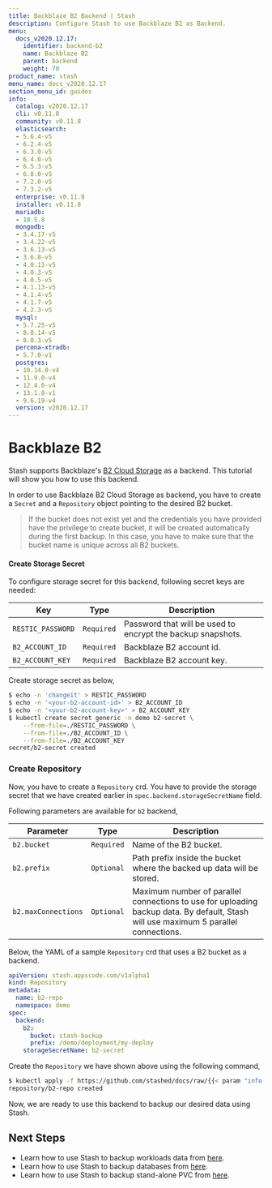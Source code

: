 ```yaml
---
title: Backblaze B2 Backend | Stash
description: Configure Stash to use Backblaze B2 as Backend.
menu:
  docs_v2020.12.17:
    identifier: backend-b2
    name: Backblaze B2
    parent: backend
    weight: 70
product_name: stash
menu_name: docs_v2020.12.17
section_menu_id: guides
info:
  catalog: v2020.12.17
  cli: v0.11.8
  community: v0.11.8
  elasticsearch:
  - 5.6.4-v5
  - 6.2.4-v5
  - 6.3.0-v5
  - 6.4.0-v5
  - 6.5.3-v5
  - 6.8.0-v5
  - 7.2.0-v5
  - 7.3.2-v5
  enterprise: v0.11.8
  installer: v0.11.8
  mariadb:
  - 10.5.8
  mongodb:
  - 3.4.17-v5
  - 3.4.22-v5
  - 3.6.13-v5
  - 3.6.8-v5
  - 4.0.11-v5
  - 4.0.3-v5
  - 4.0.5-v5
  - 4.1.13-v5
  - 4.1.4-v5
  - 4.1.7-v5
  - 4.2.3-v5
  mysql:
  - 5.7.25-v5
  - 8.0.14-v5
  - 8.0.3-v5
  percona-xtradb:
  - 5.7.0-v1
  postgres:
  - 10.14.0-v4
  - 11.9.0-v4
  - 12.4.0-v4
  - 13.1.0-v1
  - 9.6.19-v4
  version: v2020.12.17
---
```


# Backblaze B2

Stash supports Backblaze's [B2 Cloud Storage](https://www.backblaze.com/b2/cloud-storage.html) as a backend. This tutorial will show you how to use this backend.

In order to use Backblaze B2 Cloud Storage as backend, you have to create a `Secret` and a `Repository` object pointing to the desired B2 bucket.

>If the bucket does not exist yet and the credentials you have provided have the privilege to create bucket, it will be created automatically during the first backup. In this case, you have to make sure that the bucket name is unique across all B2 buckets.

#### Create Storage Secret

To configure storage secret for this backend, following secret keys are needed:

|        Key        |    Type    |                         Description                         |
| ----------------- | ---------- | ----------------------------------------------------------- |
| `RESTIC_PASSWORD` | `Required` | Password that will be used to encrypt the backup snapshots. |
| `B2_ACCOUNT_ID`   | `Required` | Backblaze B2 account id.                                    |
| `B2_ACCOUNT_KEY`  | `Required` | Backblaze B2 account key.                                   |

Create storage secret as below,

```bash
$ echo -n 'changeit' > RESTIC_PASSWORD
$ echo -n '<your-b2-account-id>' > B2_ACCOUNT_ID
$ echo -n '<your-b2-account-key>' > B2_ACCOUNT_KEY
$ kubectl create secret generic -n demo b2-secret \
    --from-file=./RESTIC_PASSWORD \
    --from-file=./B2_ACCOUNT_ID \
    --from-file=./B2_ACCOUNT_KEY
secret/b2-secret created
```

### Create Repository

Now, you have to create a `Repository` crd. You have to provide the storage secret that we have created earlier in `spec.backend.storageSecretName` field.

Following parameters are available for `b2` backend,

|      Parameter      |    Type    |                                                             Description                                                             |
| ------------------- | ---------- | ----------------------------------------------------------------------------------------------------------------------------------- |
| `b2.bucket`         | `Required` | Name of the B2 bucket.                                                                                                              |
| `b2.prefix`         | `Optional` | Path prefix inside the bucket where the backed up data will be stored.                                                              |
| `b2.maxConnections` | `Optional` | Maximum number of parallel connections to use for uploading backup data. By default, Stash will use maximum 5 parallel connections. |

Below, the YAML of a sample `Repository` crd that uses a B2 bucket as a backend.

```yaml
apiVersion: stash.appscode.com/v1alpha1
kind: Repository
metadata:
  name: b2-repo
  namespace: demo
spec:
  backend:
    b2:
      bucket: stash-backup
      prefix: /demo/deployment/my-deploy
    storageSecretName: b2-secret
```

Create the `Repository` we have shown above using the following command,

```bash
$ kubectl apply -f https://github.com/stashed/docs/raw/{{< param "info.version" >}}/docs/examples/guides/latest/backends/b2.yaml
repository/b2-repo created
```

Now, we are ready to use this backend to backup our desired data using Stash.

## Next Steps

- Learn how to use Stash to backup workloads data from [here](/docs/v2020.12.17/guides/latest/workloads/overview).
- Learn how to use Stash to backup databases from [here](/docs/v2020.12.17/guides/latest/addons/overview).
- Learn how to use Stash to backup stand-alone PVC from [here](/docs/v2020.12.17/guides/latest/volumes/overview).
